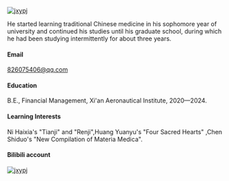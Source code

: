 

[![jxypj](https://img.shields.io/badge/jxypj-github-blue)](https://github.com/jxypj)

He started learning traditional Chinese medicine in his sophomore year of university and continued his studies until his graduate school, during which he had been studying intermittently for about three years.
#### Email
826075406@qq.com

#### Education
B.E., Financial Management, Xi'an Aeronautical Institute, 2020—2024.

#### Learning Interests
Ni Haixia's "Tianji" and "Renji",Huang Yuanyu's "Four Sacred Hearts" ,Chen Shiduo's "New Compilation of Materia Medica".

#### Bilibili account
[![jxypj](https://img.shields.io/badge/%E6%B8%85%E9%93%83%E9%93%9B_%E6%B8%85%E9%93%83%E9%93%9B-%E5%93%94%E5%93%A9%E5%93%94%E5%93%A9-pink)](https://space.bilibili.com/2062614465?spm_id_from=333.337.0.0j)